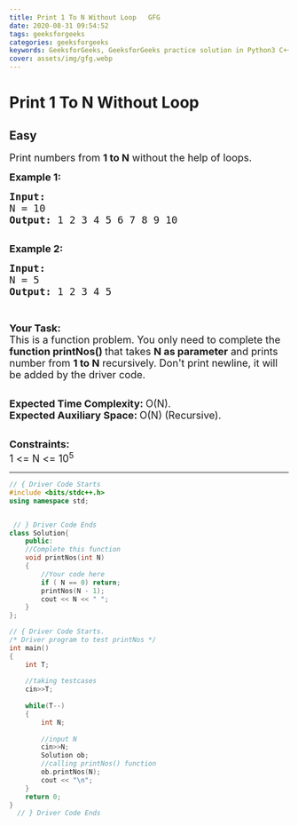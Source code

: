 ```yaml
---
title: Print 1 To N Without Loop   GFG
date: 2020-08-31 09:54:52
tags: geeksforgeeks
categories: geeksforgeeks
keywords: GeeksforGeeks, GeeksforGeeks practice solution in Python3 C++ Java, Print 1 To N Without Loop - GFG solution
cover: assets/img/gfg.webp
---
```



# Print 1 To N Without Loop
## Easy
<div class="problem-statement">
                <p></p><p><span style="font-size:18px">Print numbers from <strong>1 to N</strong> without the help of loops.</span></p>

<p><span style="font-size:18px"><strong>Example 1:</strong></span></p>

<pre><span style="font-size:18px"><strong>Input:
</strong>N = 10
<strong>Output: </strong>1 2 3 4 5 6 7 8 9 10
</span></pre>

<p><br>
<span style="font-size:18px"><strong>Example 2:</strong></span></p>

<pre><span style="font-size:18px"><strong>Input:
</strong>N = 5
<strong>Output: </strong>1 2 3 4 5</span></pre>

<p>&nbsp;</p>

<p><strong><span style="font-size:18px">Your Task:</span></strong><br>
<span style="font-size:18px">This is a function problem. You only need to complete the <strong>function printNos()&nbsp;</strong>that takes <strong>N as parameter</strong> and prints number from <strong>1 to N</strong> recursively. Don't print newline, it will be added by the driver code.</span></p>

<p><br>
<span style="font-size:18px"><strong>Expected Time Complexity:&nbsp;</strong>O(N).<br>
<strong>Expected Auxiliary Space:&nbsp;</strong>O(N) (Recursive).</span></p>

<p><br>
<span style="font-size:18px"><strong>Constraints:</strong><br>
1 &lt;= N &lt;= 10<sup>5</sup></span></p>
 <p></p>
            </div>

---




```cpp
// { Driver Code Starts
#include <bits/stdc++.h>
using namespace std;


 // } Driver Code Ends
class Solution{
    public:
    //Complete this function
    void printNos(int N)
    {
        //Your code here
        if ( N == 0) return;
        printNos(N - 1);
        cout << N << " ";
    }
};

// { Driver Code Starts.
/* Driver program to test printNos */
int main()
{
    int T;
    
    //taking testcases
    cin>>T;
    
    while(T--)
    {
        int N;
        
        //input N
        cin>>N;
        Solution ob;
        //calling printNos() function
        ob.printNos(N);
        cout << "\n";
    }
    return 0;
}
  // } Driver Code Ends
```
